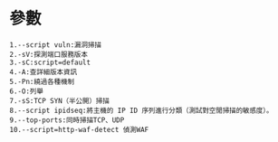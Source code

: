 參數
===

    1.--script vuln:漏洞掃描
    2.-sV:探測端口服務版本
    3.-sC:script=default
    4.-A:查詳細版本資訊
    5.-Pn:繞過各種機制
    6.-O:列舉
    7.-sS:TCP SYN（半公開）掃描
    8.--script ipidseq:將主機的 IP ID 序列進行分類（測試對空閒掃描的敏感度）。 
    9.--top-ports:同時掃描TCP、UDP
    10.--script=http-waf-detect 偵測WAF
